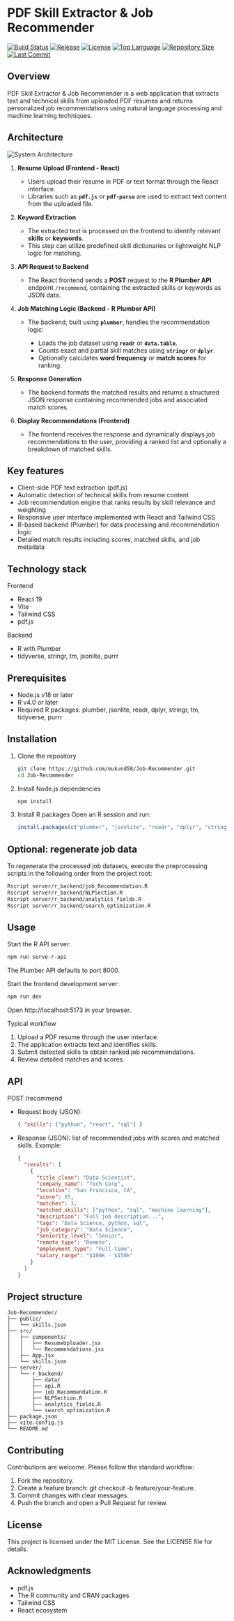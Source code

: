# PDF Skill Extractor & Job Recommender

[![Build Status](https://img.shields.io/github/actions/workflow/status/mukund58/Job-Recommender/ci.yml?branch=main&label=build&logo=github&color=blue)](https://github.com/mukund58/Job-Recommender/actions)
[![Release](https://img.shields.io/github/v/release/mukund58/Job-Recommender?color=orange)](https://github.com/mukund58/Job-Recommender/releases)
[![License](https://img.shields.io/github/license/mukund58/Job-Recommender)](LICENSE)
[![Top Language](https://img.shields.io/github/languages/top/mukund58/Job-Recommender)](https://github.com/mukund58/Job-Recommender)
[![Repository Size](https://img.shields.io/github/repo-size/mukund58/Job-Recommender)](https://github.com/mukund58/Job-Recommender)
[![Last Commit](https://img.shields.io/github/last-commit/mukund58/Job-Recommender)](https://github.com/mukund58/Job-Recommender/commits)

Overview
--------
PDF Skill Extractor & Job Recommender is a web application that extracts text and technical skills from uploaded PDF resumes and returns personalized job recommendations using natural language processing and machine learning techniques.

## Architecture

![System Architecture](src/assets/architecture.png)

1. **Resume Upload (Frontend - React)**

   * Users upload their resume in PDF or text format through the React interface.
   * Libraries such as **`pdf.js`** or **`pdf-parse`** are used to extract text content from the uploaded file.

2. **Keyword Extraction**

   * The extracted text is processed on the frontend to identify relevant **skills** or **keywords**.
   * This step can utilize predefined skill dictionaries or lightweight NLP logic for matching.

3. **API Request to Backend**

   * The React frontend sends a **POST** request to the **R Plumber API** endpoint `/recommend`, containing the extracted skills or keywords as JSON data.

4. **Job Matching Logic (Backend - R Plumber API)**

   * The backend, built using **`plumber`**, handles the recommendation logic:

     * Loads the job dataset using **`readr`** or **`data.table`**.
     * Counts exact and partial skill matches using **`stringr`** or **`dplyr`**.
     * Optionally calculates **word frequency** or **match scores** for ranking.

5. **Response Generation**

   * The backend formats the matched results and returns a structured JSON response containing recommended jobs and associated match scores.

6. **Display Recommendations (Frontend)**

   * The frontend receives the response and dynamically displays job recommendations to the user, providing a ranked list and optionally a breakdown of matched skills.


## Key features
- Client-side PDF text extraction (pdf.js)
- Automatic detection of technical skills from resume content
- Job recommendation engine that ranks results by skill relevance and weighting
- Responsive user interface implemented with React and Tailwind CSS
- R-based backend (Plumber) for data processing and recommendation logic
- Detailed match results including scores, matched skills, and job metadata

Technology stack
----------------
Frontend
- React 19
- Vite
- Tailwind CSS
- pdf.js

Backend
- R with Plumber
- tidyverse, stringr, tm, jsonlite, purrr

Prerequisites
-------------
- Node.js v18 or later
- R v4.0 or later
- Required R packages: plumber, jsonlite, readr, dplyr, stringr, tm, tidyverse, purrr

Installation
------------
1. Clone the repository
   ```bash
   git clone https://github.com/mukund58/Job-Recommender.git
   cd Job-Recommender
   ```

2. Install Node.js dependencies
   ```bash
   npm install
   ```

3. Install R packages
   Open an R session and run:
   ```r
   install.packages(c("plumber", "jsonlite", "readr", "dplyr", "stringr", "tm", "tidyverse", "purrr"))
   ```

Optional: regenerate job data
-----------------------------
To regenerate the processed job datasets, execute the preprocessing scripts in the following order from the project root:
```bash
Rscript server/r_backend/job_Recommendation.R
Rscript server/r_backend/NLPSection.R
Rscript server/r_backend/analytics_fields.R
Rscript server/r_backend/search_optimization.R
```

Usage
-----
Start the R API server:
```bash
npm run serve-r-api
```
The Plumber API defaults to port 8000.

Start the frontend development server:
```bash
npm run dev
```
Open http://localhost:5173 in your browser.

Typical workflow
1. Upload a PDF resume through the user interface.
2. The application extracts text and identifies skills.
3. Submit detected skills to obtain ranked job recommendations.
4. Review detailed matches and scores.

API
---
POST /recommend
- Request body (JSON):
  ```json
  { "skills": ["python", "react", "sql"] }
  ```
- Response (JSON): list of recommended jobs with scores and matched skills. Example:
  ```json
  {
    "results": [
      {
        "title_clean": "Data Scientist",
        "company_name": "Tech Corp",
        "location": "San Francisco, CA",
        "score": 85,
        "matches": 3,
        "matched_skills": ["python", "sql", "machine learning"],
        "description": "Full job description...",
        "tags": "Data Science, python, sql",
        "job_category": "Data Science",
        "seniority_level": "Senior",
        "remote_type": "Remote",
        "employment_type": "Full-time",
        "salary_range": "$100k - $150k"
      }
    ]
  }
  ```

Project structure
-----------------
```
Job-Recommender/
├── public/
│   └── skills.json
├── src/
│   ├── components/
│   │   ├── ResumeUploader.jsx
│   │   └── Recommendations.jsx
│   ├── App.jsx
│   └── skills.json
├── server/
│   └── r_backend/
│       ├── data/
│       ├── api.R
│       ├── job_Recommendation.R
│       ├── NLPSection.R
│       ├── analytics_fields.R
│       └── search_optimization.R
├── package.json
├── vite.config.js
└── README.md
```

Contributing
------------
Contributions are welcome. Please follow the standard workflow:
1. Fork the repository.
2. Create a feature branch: git checkout -b feature/your-feature.
3. Commit changes with clear messages.
4. Push the branch and open a Pull Request for review.

License
-------
This project is licensed under the MIT License. See the LICENSE file for details.

Acknowledgments
---------------
- pdf.js
- The R community and CRAN packages
- Tailwind CSS
- React ecosystem
